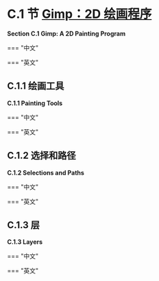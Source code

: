 # C.1 节  [Gimp：2D 绘画程序](./a3/s1.md) 

**Section C.1  Gimp: A 2D Painting Program**

=== "中文"

=== "英文"

## C.1.1  绘画工具 

**C.1.1  Painting Tools**

=== "中文"

=== "英文"

## C.1.2  选择和路径

**C.1.2  Selections and Paths**

=== "中文"

=== "英文"

## C.1.3  层

**C.1.3  Layers**

=== "中文"

=== "英文"



